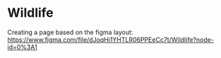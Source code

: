 # Wildlife
Creating a page based on the figma layout: https://www.figma.com/file/dJoqHi1YHTLR06PPEeCc7t/Wildlife?node-id=0%3A1
